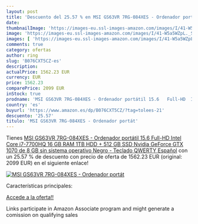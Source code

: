 ```yaml
---
layout: post
title: 'Descuento del 25.57 % en MSI GS63VR 7RG-084XES - Ordenador portát'
date: 
thumbnailImage: 'https://images-eu.ssl-images-amazon.com/images/I/41-W5a5WZpL._SL200_.jpg'
image: 'https://images-eu.ssl-images-amazon.com/images/I/41-W5a5WZpL._SL200_.jpg'
images: [ 'https://images-eu.ssl-images-amazon.com/images/I/41-W5a5WZpL._SL200_.jpg' ]
comments: true
category: ofertas
author: ring
slug: 'B076CXT5CZ-es'
description:
actualPrice: 1562.23 EUR
currency: EUR
price: 1562.23
comparePrice: 2099 EUR
inStock: true
prodname: 'MSI GS63VR 7RG-084XES - Ordenador portátil 15.6   Full-HD  Intel Core i7-7700HQ  16 GB RAM  1TB HDD + 512 GB SSD  Nvidia GeForce GTX 1070 de 8 GB  sin sistema operativo  Negro - Teclado QWERTY Español'
country: 'es'
buyurl: 'https://www.amazon.es/dp/B076CXT5CZ/?tag=tolees-21'
descuento: '25.57'
titulo: 'MSI GS63VR 7RG-084XES - Ordenador portát'
---
```


Tienes [MSI GS63VR 7RG-084XES - Ordenador portátil 15.6   Full-HD  Intel Core i7-7700HQ  16 GB RAM  1TB HDD + 512 GB SSD  Nvidia GeForce GTX 1070 de 8 GB  sin sistema operativo  Negro - Teclado QWERTY Español](https://www.amazon.es/dp/B076CXT5CZ/?tag=tolees-21) con un 25.57 % de descuento con precio de oferta de 1562.23 EUR (original: 2099 EUR) en el siguiente enlace!

[![MSI GS63VR 7RG-084XES - Ordenador portát](https://images-eu.ssl-images-amazon.com/images/I/41-W5a5WZpL._SL200_.jpg)](https://www.amazon.es/dp/B076CXT5CZ/?tag=tolees-21)

Características principales:


[Accede a la oferta!!](https://www.amazon.es/dp/B076CXT5CZ/?tag=tolees-21)

Links participate in Amazon Associate program and might generate a comission on qualifying sales


